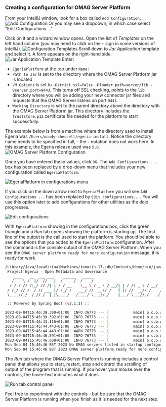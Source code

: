 <!-- SPDX-License-Identifier: CC-BY-4.0 -->
<!-- Copyright Contributors to the Egeria project. -->

### Creating a configuration for OMAG Server Platform

From your IntelliJ window, look for a box called `Add Configuration...` 
![Add Configuration](/education/egeria-dojo/developer/intellij-add-configuration.png)
Or you may see a dropdown, in which case select "Edit Configurations ..."

Click on it and a wizard window opens. Open the list of *Templates* on the left hand column (you may need to click on the `+` sign in some versions of IntelliJ).
![Configuration Templates](/education/egeria-dojo/developer/intellij-configuration-templates.png)
Scroll down to *Jar Application* template and select it.  A form appears on the right-hand side.
![Jar Application Template](/education/egeria-dojo/developer/intellij-jar-application-template.png)
Enter:

* `EgeriaPlatform` at the top under `Name:`
* `Path to Jar` is set to the directory where the OMAG Server Platform jar is located
* `VM Options` is set to `-Dstrict.ssl=false -Dloader.path=server/lib -Dserver.port=9443`.  This turns off SSL checking, points to the `lib` directory where you will be adding your new connector jar files and requests that the OMAG Server listens on port `9443`.
* `Working Directory` is set to the parent directory above the directory with the OMAG Server Platform jar.  This directory includes the `truststore.p12` certificate file needed for the platform to start successfully.

The example below is from a machine where the directory used to install Egeria was `/Users/mandy-chessell/egeria-install`. Notice the directory name needs to be specified in full, - the `~` notation does not work here. In this example, the Egeria release used was `5.0`.
![OMAG Server Platform Configuration](/education/egeria-dojo/developer/intellij-omag-server-platform-configuration.png)

Once you have entered these values, click `OK`.  The `Add Configurations ...` box has been replaced by a drop-down menu that includes your new configuration called `EgeriaPlatform`.

![EgeriaPlatform in configurations menu](/education/egeria-dojo/developer/intellij-egeria-platform-in-menu.png)

If you click on the down arrow next to `EgeriaPlatform` you will see `Add Configurations ...` has been replaced by `Edit configurations...`.  You will use this option later to add configurations for other utilities as the dojo progresses.

![Edit configurations](/education/egeria-dojo/developer/intellij-edit-configurations.png)

With `EgeriaPlatform` showing in the configurations box, click the green triangle and a *Run* tab opens showing the platform is starting up.  The first line of the output is the call used to start the platform.  You should be able to see the options that you added to the `EgeriaPlatform` configuration.  After the command is the console output of the OMAG Server Platform. When you see the `OMAG server platform ready for more configuration` message, it is ready for work.

```bash
/Library/Java/JavaVirtualMachines/temurin-17.jdk/Contents/Home/bin/java -DString.ssl=false -Dloader.path=lib,extra -Dserver.port=9443 -Dfile.encoding=UTF-8 -jar /egeria-install/egeria-platform-5.0-distribution.tar.gz/assembly/platform/omag-server-platform-4.3.jar
 Project Egeria - Open Metadata and Governance
    ____   __  ___ ___    ______   _____                                 ____   _         _     ___
   / __ \ /  |/  //   |  / ____/  / ___/ ___   ____ _   __ ___   ____   / _  \ / / __    / /  / _ /__   ____ _  _
  / / / // /|_/ // /| | / / __    \__ \ / _ \ / __/| | / // _ \ / __/  / /_/ // //   |  / _\ / /_ /  | /  _// || |
 / /_/ // /  / // ___ |/ /_/ /   ___/ //  __// /   | |/ //  __// /    /  __ // // /  \ / /_ /  _// / // /  / / / /
 \____//_/  /_//_/  |_|\____/   /____/ \___//_/    |___/ \___//_/    /_/    /_/ \__/\//___//_/   \__//_/  /_/ /_/

 :: Powered by Spring Boot (v3.1.1) ::

2023-09-04T15:46:39.390+01:00  INFO 76773 --- [           main] o.o.o.s.springboot.OMAGServerPlatform    : Starting OMAGServerPlatform using Java 17.0.6 with PID 76773 (/egeria-install/egeria-platform-5.0-distribution.tar.gz/assembly/platform/omag-server-platform-5.0.jar started by mandy-chessell in /egeria-install/egeria-platform-5.0-distribution.tar.gz/assembly/platform)
2023-09-04T15:46:39.392+01:00  INFO 76773 --- [           main] o.o.o.s.springboot.OMAGServerPlatform    : No active profile set, falling back to 1 default profile: "default"
2023-09-04T15:46:43.116+01:00  INFO 76773 --- [           main] o.s.b.w.embedded.tomcat.TomcatWebServer  : Tomcat initialized with port(s): 9443 (https)
2023-09-04T15:46:44.443+01:00  INFO 76773 --- [           main] o.o.o.s.springboot.OMAGServerPlatform    : Working directory is: /egeria-install/egeria-platform-5.0-distribution.tar.gz/assembly/platform
2023-09-04T15:46:44.443+01:00  WARN 76773 --- [           main] o.o.o.s.springboot.OMAGServerPlatform    : Java trust store 'javax.net.ssl.trustStore' is null - this is needed by Tomcat - using 'server.ssl.trust-store'
2023-09-04T15:46:46.591+01:00  INFO 76773 --- [           main] o.s.b.w.embedded.tomcat.TomcatWebServer  : Tomcat started on port(s): 9443 (https) with context path ''
2023-09-04T15:46:46.608+01:00  INFO 76773 --- [           main] o.o.o.s.springboot.OMAGServerPlatform    : Started OMAGServerPlatform in 7.925 seconds (process running for 8.73)
Mon Sep 04 15:46:46 BST 2023 No OMAG servers listed in startup configuration
Mon Sep 04 15:46:46 BST 2023 OMAG server platform ready for more configuration
```

The *Run* tab where the OMAG Server Platform is running includes a control panel that allows you to start, restart, stop and control the scrolling of output of the program that is running.  If you hover your mouse over the controls, the hover-text indicates what it does.  

![Run tab control panel](/education/egeria-dojo/developer/intellij-run-tab-control-panel.png)

Feel free to experiment with the controls - but be sure that the OMAG Server Platform is running when you finish as it is needed for the next step.

